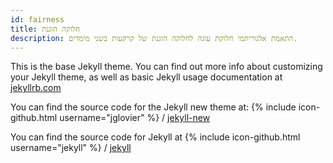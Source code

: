 ```yaml
---
id: fairness
title: חלוקה הוגנת
description: התאמת אלגוריתמי חלוקת עוגה לחלוקה הוגנת של קרקעות בשני מימדים.
---
```


This is the base Jekyll theme. You can find out more info about customizing your Jekyll theme, as well as basic Jekyll usage documentation at [jekyllrb.com](http://jekyllrb.com/)

You can find the source code for the Jekyll new theme at:
{% include icon-github.html username="jglovier" %} /
[jekyll-new](https://github.com/jglovier/jekyll-new)

You can find the source code for Jekyll at
{% include icon-github.html username="jekyll" %} /
[jekyll](https://github.com/jekyll/jekyll)
